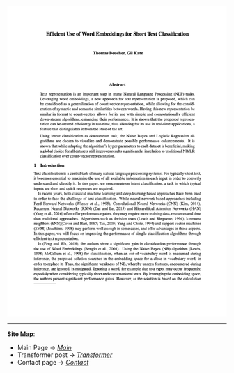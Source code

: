 ![ESpaper](images/ES2017.png)

---

**Site Map**:
* Main Page -> *[Main](index.md)*
* Transformer post -> *[Transformer](transformer.md)*
* Contact page -> *[Contact](contact.md)*
